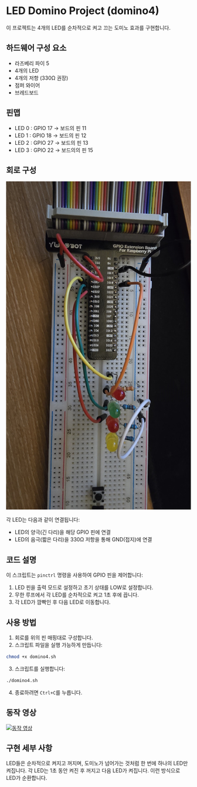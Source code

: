 # LED Domino Project (domino4)

이 프로젝트는 4개의 LED를 순차적으로 켜고 끄는 도미노 효과를 구현합니다.

## 하드웨어 구성 요소

- 라즈베리 파이 5
- 4개의 LED
- 4개의 저항 (330Ω 권장)
- 점퍼 와이어
- 브레드보드

## 핀맵

- LED 0 : GPIO 17 -> 보드의 핀 11
- LED 1 : GPIO 18 -> 보드의 핀 12
- LED 2 : GPIO 27 -> 보드의 핀 13
- LED 3 : GPIO 22 -> 보드의의 핀 15

## 회로 구성

![Circuit Diagram](images/circuit.jpg)

각 LED는 다음과 같이 연결됩니다:
- LED의 양극(긴 다리)을 해당 GPIO 핀에 연결
- LED의 음극(짧은 다리)을 330Ω 저항을 통해 GND(접지)에 연결

## 코드 설명

이 스크립트는 `pinctrl` 명령을 사용하여 GPIO 핀을 제어합니다:

1. LED 핀을 출력 모드로 설정하고 초기 상태를 LOW로 설정합니다.
2. 무한 루프에서 각 LED를 순차적으로 켜고 1초 후에 끕니다.
3. 각 LED가 깜빡인 후 다음 LED로 이동합니다.

## 사용 방법

1. 회로를 위의 핀 매핑대로 구성합니다.
2. 스크립트 파일을 실행 가능하게 만듭니다:
```bash
chmod +x domino4.sh
```
3. 스크립트를 실행합니다:
```bash
./domino4.sh
```
4. 종료하려면 `Ctrl+C`를 누릅니다.

## 동작 영상

[![동작 영상](https://img.youtube.com/vi/ZagnGnomUuo/0.jpg)](https://www.youtube.com/watch?v=ZagnGnomUuo)

## 구현 세부 사항

LED들은 순차적으로 켜지고 꺼지며, 도미노가 넘어가는 것처럼 한 번에 하나의 LED만 켜집니다. 각 LED는 1초 동안 켜진 후 꺼지고 다음 LED가 켜집니다. 이런 방식으로 LED가 순환합니다.